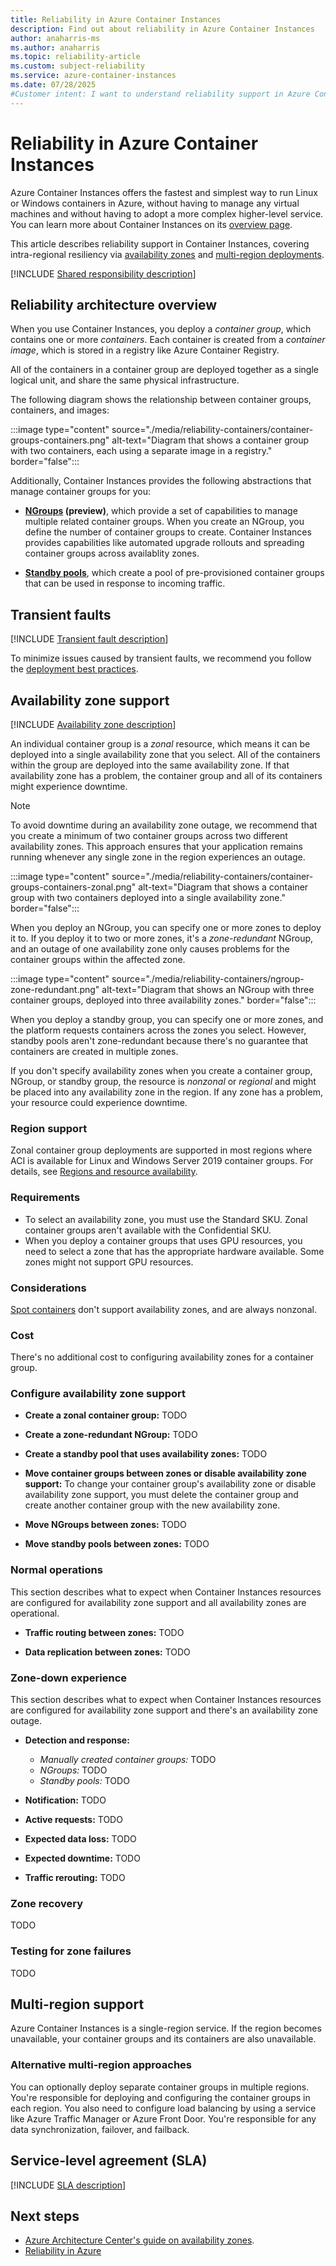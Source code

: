 ```yaml
---
title: Reliability in Azure Container Instances
description: Find out about reliability in Azure Container Instances
author: anaharris-ms
ms.author: anaharris
ms.topic: reliability-article
ms.custom: subject-reliability
ms.service: azure-container-instances
ms.date: 07/28/2025
#Customer intent: I want to understand reliability support in Azure Container Instances so that I can respond to and/or avoid failures in order to minimize downtime and data loss.
---
```


# Reliability in Azure Container Instances

Azure Container Instances offers the fastest and simplest way to run Linux or Windows containers in Azure, without having to manage any virtual machines and without having to adopt a more complex higher-level service. You can learn more about Container Instances on its [overview page](/azure/container-instances/container-instances-overview).

This article describes reliability support in Container Instances, covering intra-regional resiliency via [availability zones](#availability-zone-support) and [multi-region deployments](#multi-region-support).

[!INCLUDE [Shared responsibility description](includes/reliability-shared-responsibility-include.md)]

## Reliability architecture overview

When you use Container Instances, you deploy a *container group*, which contains one or more *containers*. Each container is created from a *container image*, which is stored in a registry like Azure Container Registry.

All of the containers in a container group are deployed together as a single logical unit, and share the same physical infrastructure.

The following diagram shows the relationship between container groups, containers, and images:

:::image type="content" source="./media/reliability-containers/container-groups-containers.png" alt-text="Diagram that shows a container group with two containers, each using a separate image in a registry." border="false":::

Additionally, Container Instances provides the following abstractions that manage container groups for you:

- **[NGroups](/azure/container-instances/container-instance-ngroups/container-instances-about-ngroups) (preview)**, which provide a set of capabilities to manage multiple related container groups. When you create an NGroup, you define the number of container groups to create. Container Instances provides capabilities like automated upgrade rollouts and spreading container groups across availablity zones.

- **[Standby pools](/azure/container-instances/container-instances-standby-pool-overview)**, which create a pool of pre-provisioned container groups that can be used in response to incoming traffic. 

## Transient faults

[!INCLUDE [Transient fault description](includes/reliability-transient-fault-description-include.md)]

To minimize issues caused by transient faults, we recommend you follow the [deployment best practices](/azure/container-instances/container-instances-best-practices-and-considerations#best-practices). <!-- TODO check -->

## Availability zone support

[!INCLUDE [Availability zone description](includes/reliability-availability-zone-description-include.md)]

An individual container group is a *zonal* resource, which means it can be deployed into a single availability zone that you select. All of the containers within the group are deployed into the same availability zone. If that availability zone has a problem, the container group and all of its containers might experience downtime.

> [!NOTE]
> To avoid downtime during an availability zone outage, we recommend that you create a minimum of two container groups across two different availability zones. This approach ensures that your application remains running whenever any single zone in the region experiences an outage.

:::image type="content" source="./media/reliability-containers/container-groups-containers-zonal.png" alt-text="Diagram that shows a container group with two containers deployed into a single availability zone." border="false":::

When you deploy an NGroup, you can specify one or more zones to deploy it to. If you deploy it to two or more zones, it's a *zone-redundant* NGroup, and an outage of one availability zone only causes problems for the container groups within the affected zone.

:::image type="content" source="./media/reliability-containers/ngroup-zone-redundant.png" alt-text="Diagram that shows an NGroup with three container groups, deployed into three availability zones." border="false":::

When you deploy a standby group, you can specify one or more zones, and the platform requests containers across the zones you select. However, standby pools aren't zone-redundant because there's no guarantee that containers are created in multiple zones.

If you don't specify availability zones when you create a container group, NGroup, or standby group, the resource is *nonzonal* or *regional* and might be placed into any availability zone in the region. If any zone has a problem, your resource could experience downtime.

### Region support

Zonal container group deployments are supported in most regions where ACI is available for Linux and Windows Server 2019 container groups. For details, see [Regions and resource availability](/azure/container-instances/container-instances-region-availability). <!-- Need to confirm this -->

### Requirements

- To select an availability zone, you must use the Standard SKU. Zonal container groups aren't available with the Confidential SKU.
- When you deploy a container groups that uses GPU resources, you need to select a zone that has the appropriate hardware available. Some zones might not support GPU resources. <!-- Confirm if we should mention given the feature is retired. -->

### Considerations

[Spot containers](/azure/container-instances/container-instances-spot-containers-overview) don't support availability zones, and are always nonzonal.

### Cost

There's no additional cost to configuring availability zones for a container group.

### Configure availability zone support

- **Create a zonal container group:** TODO

- **Create a zone-redundant NGroup:** TODO

- **Create a standby pool that uses availability zones:** TODO

- **Move container groups between zones or disable availability zone support:** To change your container group's availability zone or disable availability zone support, you must delete the container group and create another container group with the new availability zone.

- **Move NGroups between zones:** TODO

- **Move standby pools between zones:** TODO

### Normal operations

This section describes what to expect when Container Instances resources are configured for availability zone support and all availability zones are operational.

- **Traffic routing between zones:** TODO

- **Data replication between zones:** TODO

### Zone-down experience

This section describes what to expect when Container Instances resources are configured for availability zone support and there's an availability zone outage.

- **Detection and response:**
    - *Manually created container groups:* TODO
    - *NGroups:* TODO
    - *Standby pools:* TODO

- **Notification:** TODO

- **Active requests:** TODO

- **Expected data loss:** TODO

- **Expected downtime:** TODO

- **Traffic rerouting:** TODO

### Zone recovery

TODO

### Testing for zone failures

TODO

## Multi-region support

Azure Container Instances is a single-region service. If the region becomes unavailable, your container groups and its containers are also unavailable.

### Alternative multi-region approaches

You can optionally deploy separate container groups in multiple regions. You're responsible for deploying and configuring the container groups in each region. You also need to configure load balancing by using a service like Azure Traffic Manager or Azure Front Door. You're responsible for any data synchronization, failover, and failback.

## Service-level agreement (SLA)

[!INCLUDE [SLA description](includes/reliability-sla-include.md)]

## Next steps

- [Azure Architecture Center's guide on availability zones](/azure/architecture/high-availability/building-solutions-for-high-availability).
- [Reliability in Azure](./overview.md)


<!-- LINKS - Internal -->
[az-container-create]: /cli/azure/container#az_container_create
[container-regions]: ../container-instances-region-availability.md
[az-container-show]: /cli/azure/container#az_container_show
[az-group-create]: /cli/azure/group#az_group_create
[az-deployment-group-create]: /cli/azure/deployment#az_deployment_group_create
[availability-zone-overview]: ./availability-zones-overview.md
